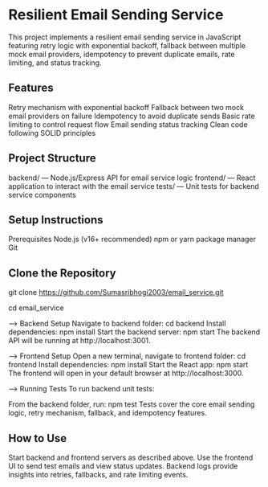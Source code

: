 # Resilient Email Sending Service

This project implements a resilient email sending service in JavaScript featuring retry logic with exponential backoff, fallback between multiple mock email providers, idempotency to prevent duplicate emails, rate limiting, and status tracking.

## Features

Retry mechanism with exponential backoff
Fallback between two mock email providers on failure
Idempotency to avoid duplicate sends
Basic rate limiting to control request flow
Email sending status tracking
Clean code following SOLID principles

## Project Structure

backend/ — Node.js/Express API for email service logic
frontend/ — React application to interact with the email service
tests/ — Unit tests for backend service components

## Setup Instructions

Prerequisites
Node.js (v16+ recommended)
npm or yarn package manager
Git

## Clone the Repository

git clone https://github.com/Sumasribhogi2003/email_service.git

cd email_service

--> Backend Setup
Navigate to backend folder:
cd backend
Install dependencies:
npm install
Start the backend server:
npm start
The backend API will be running at http://localhost:3001.

--> Frontend Setup
Open a new terminal, navigate to frontend folder:
cd frontend
Install dependencies:
npm install
Start the React app:
npm start
The frontend will open in your default browser at http://localhost:3000.

--> Running Tests
To run backend unit tests:

From the backend folder, run:
npm test
Tests cover the core email sending logic, retry mechanism, fallback, and idempotency features.

## How to Use

Start backend and frontend servers as described above.
Use the frontend UI to send test emails and view status updates.
Backend logs provide insights into retries, fallbacks, and rate limiting events.

